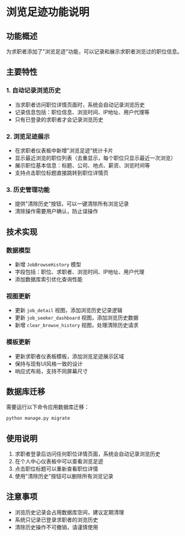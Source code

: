 # 浏览足迹功能说明

## 功能概述
为求职者添加了"浏览足迹"功能，可以记录和展示求职者浏览过的职位信息。

## 主要特性

### 1. 自动记录浏览历史
- 当求职者访问职位详情页面时，系统会自动记录浏览历史
- 记录信息包括：职位信息、浏览时间、IP地址、用户代理等
- 只有已登录的求职者才会记录浏览历史

### 2. 浏览足迹展示
- 在求职者仪表板中新增"浏览足迹"统计卡片
- 显示最近浏览的职位列表（去重显示，每个职位只显示最近一次浏览）
- 展示职位基本信息：标题、公司、地点、薪资、浏览时间等
- 支持点击职位标题直接跳转到职位详情页

### 3. 历史管理功能
- 提供"清除历史"按钮，可以一键清除所有浏览记录
- 清除操作需要用户确认，防止误操作

## 技术实现

### 数据模型
- 新增 `JobBrowseHistory` 模型
- 字段包括：职位、求职者、浏览时间、IP地址、用户代理
- 添加数据库索引优化查询性能

### 视图更新
- 更新 `job_detail` 视图，添加浏览历史记录逻辑
- 更新 `job_seeker_dashboard` 视图，添加浏览历史数据
- 新增 `clear_browse_history` 视图，处理清除历史请求

### 模板更新
- 更新求职者仪表板模板，添加浏览足迹展示区域
- 保持与现有UI风格一致的设计
- 响应式布局，支持不同屏幕尺寸

## 数据库迁移
需要运行以下命令应用数据库迁移：
```bash
python manage.py migrate
```

## 使用说明
1. 求职者登录后访问任何职位详情页面，系统会自动记录浏览历史
2. 在个人中心仪表板中可以查看浏览足迹
3. 点击职位标题可以重新查看职位详情
4. 使用"清除历史"按钮可以删除所有浏览记录

## 注意事项
- 浏览历史记录会占用数据库空间，建议定期清理
- 系统只记录已登录求职者的浏览历史
- 清除历史操作不可撤销，请谨慎使用
